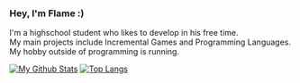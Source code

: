 ### Hey, I'm Flame :)
I'm a highschool student who likes to develop in his free time. <br>
My main projects include Incremental Games and Programming Languages. <br>
My hobby outside of programming is running. <br>

[![My Github Stats](https://github-readme-stats.vercel.app/api?username=FlamemasterNXF&count_private=true&show_icons=true&theme=tokyonight)](https://github.com/anuraghazra/github-readme-stats)
[![Top Langs](https://github-readme-stats.vercel.app/api/top-langs/?username=FlamemasterNXF&hide=makefile,css,html&langs_count=6&theme=tokyonight&layout=compact)](https://github.com/anuraghazra/github-readme-stats)
  
<!--
**FlamemasterNXF/FlamemasterNXF** is a ✨ _special_ ✨ repository because its `README.md` (this file) appears on your GitHub profile.

Here are some ideas to get you started:

- 🔭 I’m currently working on ...
- 🌱 I’m currently learning ...
- 👯 I’m looking to collaborate on ...
- 🤔 I’m looking for help with ...
- 💬 Ask me about ...
- 📫 How to reach me: ...
- 😄 Pronouns: ...
- ⚡ Fun fact: ...
-->
